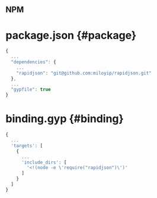 ## NPM

# package.json {#package}

~~~~~~~~~~js
{
  ...
  "dependencies": {
    ...
    "rapidjson": "git@github.com:miloyip/rapidjson.git"
  },
  ...
  "gypfile": true
}
~~~~~~~~~~

# binding.gyp {#binding}

~~~~~~~~~~js
{
  ...
  'targets': [
    {
      ...
      'include_dirs': [
        '<!(node -e \'require("rapidjson")\')'
      ]
    }
  ]
}
~~~~~~~~~~
